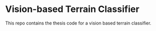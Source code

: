 # Vision-based Terrain Classifier 
This repo contains the thesis code for a vision based terrain classifier.
